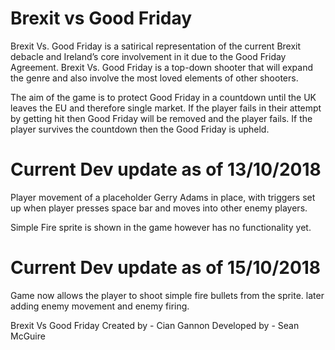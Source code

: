 # Brexit vs Good Friday

Brexit Vs. Good Friday is a satirical representation of the current Brexit debacle and
Ireland’s core involvement in it due to the Good Friday Agreement. Brexit Vs. Good
Friday is a top-down shooter that will expand the genre and also involve the most loved
elements of other shooters.

The aim of the game is to protect Good Friday in a countdown until the UK leaves the
EU and therefore single market. If the player fails in their attempt by getting hit
then Good Friday will be removed and the player fails. If the player survives the
countdown then the Good Friday is upheld.

# Current Dev update as of 13/10/2018

Player movement of a placeholder Gerry Adams in place, with triggers set up when 
player presses space bar and moves into other enemy players.

Simple Fire sprite is shown in the game however has no functionality yet.

# Current Dev update as of 15/10/2018

Game now allows the player to shoot simple fire bullets from the sprite.
later adding enemy movement and enemy firing.


Brexit Vs Good Friday
Created by - Cian Gannon
Developed by - Sean McGuire